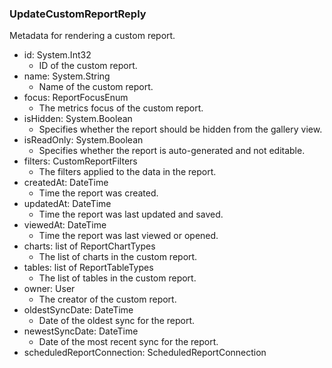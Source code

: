 ### UpdateCustomReportReply
Metadata for rendering a custom report.

- id: System.Int32
  - ID of the custom report.
- name: System.String
  - Name of the custom report.
- focus: ReportFocusEnum
  - The metrics focus of the custom report.
- isHidden: System.Boolean
  - Specifies whether the report should be hidden from the gallery view.
- isReadOnly: System.Boolean
  - Specifies whether the report is auto-generated and not editable.
- filters: CustomReportFilters
  - The filters applied to the data in the report.
- createdAt: DateTime
  - Time the report was created.
- updatedAt: DateTime
  - Time the report was last updated and saved.
- viewedAt: DateTime
  - Time the report was last viewed or opened.
- charts: list of ReportChartTypes
  - The list of charts in the custom report.
- tables: list of ReportTableTypes
  - The list of tables in the custom report.
- owner: User
  - The creator of the custom report.
- oldestSyncDate: DateTime
  - Date of the oldest sync for the report.
- newestSyncDate: DateTime
  - Date of the most recent sync for the report.
- scheduledReportConnection: ScheduledReportConnection
